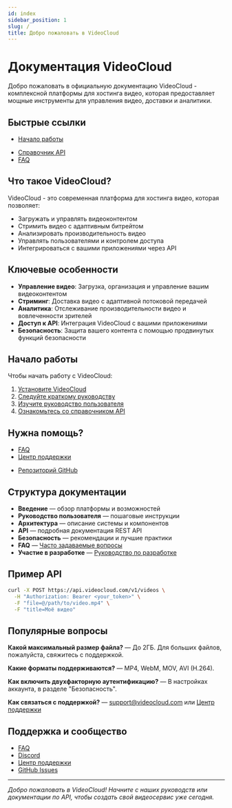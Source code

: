 ```yaml
---
id: index
sidebar_position: 1
slug: /
title: Добро пожаловать в VideoCloud
---
```


# Документация VideoCloud

Добро пожаловать в официальную документацию VideoCloud - комплексной платформы для хостинга видео, которая предоставляет мощные инструменты для управления видео, доставки и аналитики.

## Быстрые ссылки

- [Начало работы](/getting-started/getting-started-introduction)
<!-- - [Руководство пользователя](/user-guide/user-guide) -->
- [Справочник API](/api/api-overview)
- [FAQ](/faq)

## Что такое VideoCloud?

VideoCloud - это современная платформа для хостинга видео, которая позволяет:

- Загружать и управлять видеоконтентом
- Стримить видео с адаптивным битрейтом
- Анализировать производительность видео
- Управлять пользователями и контролем доступа
- Интегрироваться с вашими приложениями через API

## Ключевые особенности

- **Управление видео**: Загрузка, организация и управление вашим видеоконтентом
- **Стриминг**: Доставка видео с адаптивной потоковой передачей
- **Аналитика**: Отслеживание производительности видео и вовлеченности зрителей
- **Доступ к API**: Интеграция VideoCloud с вашими приложениями
- **Безопасность**: Защита вашего контента с помощью продвинутых функций безопасности

## Начало работы

Чтобы начать работу с VideoCloud:

1. [Установите VideoCloud](/getting-started/installation)
2. [Следуйте краткому руководству](/getting-started/quickstart)
3. [Изучите руководство пользователя](/user-guide/video-management)
4. [Ознакомьтесь со справочником API](/api/api-overview)

## Нужна помощь?

- [FAQ](/faq)
- [Центр поддержки](https://support.videocloud.com)
<!-- - [Форумы сообщества](https://community.videocloud.com) -->
- [Репозиторий GitHub](https://github.com/videocloud/videocloud)

## Структура документации
- **Введение** — обзор платформы и возможностей
- **Руководство пользователя** — пошаговые инструкции
- **Архитектура** — описание системы и компонентов
- **API** — подробная документация REST API
- **Безопасность** — рекомендации и лучшие практики
- **FAQ** — [Часто задаваемые вопросы](/faq)
- **Участие в разработке** — [Руководство по разработке](/development/getting-started)

## Пример API
```bash
curl -X POST https://api.videocloud.com/v1/videos \
  -H "Authorization: Bearer <your_token>" \
  -F "file=@/path/to/video.mp4" \
  -F "title=Моё видео"
```

## Популярные вопросы
**Какой максимальный размер файла?** — До 2ГБ. Для больших файлов, пожалуйста, свяжитесь с поддержкой.

**Какие форматы поддерживаются?** — MP4, WebM, MOV, AVI (H.264).

**Как включить двухфакторную аутентификацию?** — В настройках аккаунта, в разделе "Безопасность".

**Как связаться с поддержкой?** — support@videocloud.com или [Центр поддержки](https://support.videocloud.com)

## Поддержка и сообщество
- [FAQ](/faq)
- [Discord](https://discord.gg/videocloud)
- [Центр поддержки](https://support.videocloud.com)
- [GitHub Issues](https://github.com/videocloud/videocloud/issues)

---

_Добро пожаловать в VideoCloud! Начните с наших руководств или документации по API, чтобы создать свой видеосервис уже сегодня._ 